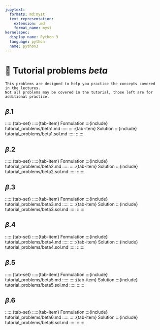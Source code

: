 ```yaml
---
jupytext:
  formats: md:myst
  text_representation:
    extension: .md
    format_name: myst
kernelspec:
  display_name: Python 3
  language: python
  name: python3
---
```


# 🔬 Tutorial problems *beta*

```{note}
This problems are designed to help you practice the concepts covered in the lectures.
Not all problems may be covered in the tutorial, those left are for additional practice.
```

## $\beta$.1

::::::{tab-set}
:::::{tab-item} Formulation
:::{include} tutorial_problems/beta1.md
:::::
:::::{tab-item} Solution
:::{include} tutorial_problems/beta1.sol.md
:::::
::::::

## $\beta$.2

::::::{tab-set}
:::::{tab-item} Formulation
:::{include} tutorial_problems/beta2.md
:::::
:::::{tab-item} Solution
:::{include} tutorial_problems/beta2.sol.md
:::::
::::::

## $\beta$.3

::::::{tab-set}
:::::{tab-item} Formulation
:::{include} tutorial_problems/beta3.md
:::::
:::::{tab-item} Solution
:::{include} tutorial_problems/beta3.sol.md
:::::
::::::

## $\beta$.4

::::::{tab-set}
:::::{tab-item} Formulation
:::{include} tutorial_problems/beta4.md
:::::
:::::{tab-item} Solution
:::{include} tutorial_problems/beta4.sol.md
:::::
::::::

## $\beta$.5

::::::{tab-set}
:::::{tab-item} Formulation
:::{include} tutorial_problems/beta5.md
:::::
:::::{tab-item} Solution
:::{include} tutorial_problems/beta5.sol.md
:::::
::::::

## $\beta$.6

::::::{tab-set}
:::::{tab-item} Formulation
:::{include} tutorial_problems/beta6.md
:::::
:::::{tab-item} Solution
:::{include} tutorial_problems/beta6.sol.md
:::::
::::::
